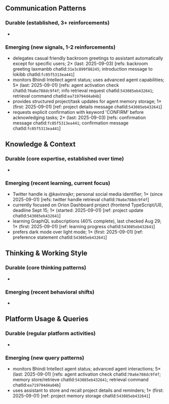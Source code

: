 ## Communication Patterns
### Durable (established, 3+ reinforcements)
-

### Emerging (new signals, 1-2 reinforcements)
- delegates casual friendly backroom greetings to assistant automatically except for specific users; 2× (last: 2025-09-03) [refs: backroom greeting laxmanbb chatId:`31e3c899f88245`; introduction message to lokibb chatId:`fc05f5313ea441`]
- monitors Bhindi Intellect agent status; uses advanced agent capabilities; 5× (last: 2025-09-01) [refs: agent activation check chatId:`70a6e788dc9f4f`; info retrieval request chatId:`543085eb432641`; retrieval command chatId:`ea719794d4a04b`]
- provides structured project/task updates for agent memory storage; 1× (first: 2025-09-01) [ref: project details message chatId:`543085eb432641`]
- requests explicit confirmation with keyword 'CONFIRM' before acknowledging tasks; 2× (last: 2025-09-03) [refs: confirmation message chatId:`fc05f5313ea441`; confirmation message chatId:`fc05f5313ea441`]

## Knowledge & Context
### Durable (core expertise, established over time)
-

### Emerging (recent learning, current focus)
- Twitter handle is @kavinrajkr; personal social media identifier; 1× (since 2025-09-01) [refs: twitter handle retrieval chatId:`70a6e788dc9f4f`]
- currently focused on Orion Dashboard project (frontend TypeScript/UI), deadline Sept 15; 1× (started: 2025-09-01) [ref: project update chatId:`543085eb432641`]
- learning GraphQL subscriptions (40% complete), last checked Aug 29; 1× (first: 2025-09-01) [ref: learning progress chatId:`543085eb432641`]
- prefers dark mode over light mode; 1× (first: 2025-09-01) [ref: preference statement chatId:`543085eb432641`]

## Thinking & Working Style
### Durable (core thinking patterns)
-

### Emerging (recent behavioral shifts)
-

## Platform Usage & Queries
### Durable (regular platform activities)
-

### Emerging (new query patterns)
- monitors Bhindi Intellect agent status; advanced agent interactions; 5× (last: 2025-09-01) [refs: agent activation check chatId:`70a6e788dc9f4f`; memory store/retrieve chatId:`543085eb432641`; retrieval command chatId:`ea719794d4a04b`]
- uses assistant to store and recall project details and reminders; 1× (first: 2025-09-01) [ref: project memory storage chatId:`543085eb432641`]